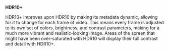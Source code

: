<!-- markdownlint-disable MD041-->
**HDR10+**<br>

HDR10+ improves upon HDR10 by making its metadata dynamic, allowing for it to change for each frame of video. This means every frame is adjusted to its own set of colors, brightness, and contrast parameters, making for a much more vibrant and realistic-looking image. Areas of the screen that might have been over-saturated with HDR10 will display their full contrast and detail with HDR10+.
<!-- markdownlint-enable MD041-->
